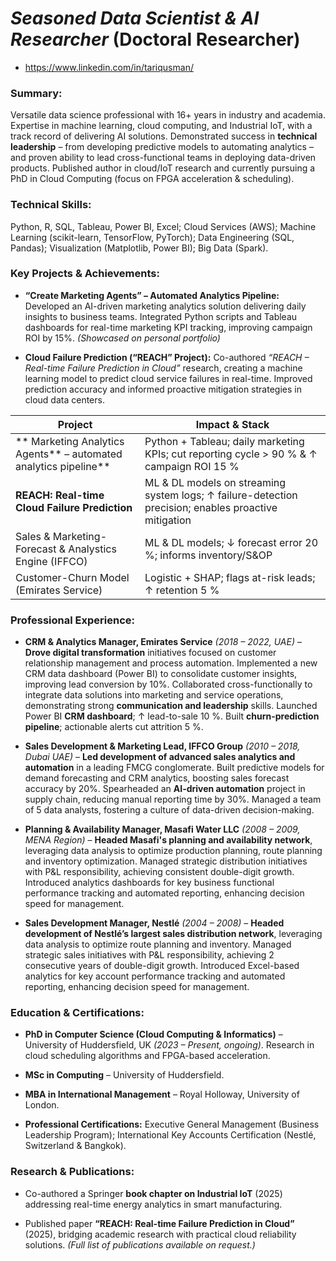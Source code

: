 # _Seasoned Data Scientist & AI Researcher_ (Doctoral Researcher) 
- https://www.linkedin.com/in/tariqusman/

### **Summary:** 
Versatile data science professional with 16+ years in industry and academia. Expertise in machine learning, cloud computing, and Industrial IoT, with a track record of delivering AI solutions. Demonstrated success in **technical leadership** – from developing predictive models to automating analytics – and proven ability to lead cross-functional teams in deploying data-driven products. Published author in cloud/IoT research and currently pursuing a PhD in Cloud Computing (focus on FPGA acceleration & scheduling).

### **Technical Skills:** 
Python, R, SQL, Tableau, Power BI, Excel; Cloud Services (AWS); Machine Learning (scikit-learn, TensorFlow, PyTorch); Data Engineering (SQL, Pandas); Visualization (Matplotlib, Power BI); Big Data (Spark).

### **Key Projects & Achievements:**

- **“Create Marketing Agents” – Automated Analytics Pipeline:** Developed an AI-driven marketing analytics solution delivering daily insights to business teams. Integrated Python scripts and Tableau dashboards for real-time marketing KPI tracking, improving campaign ROI by 15%. _(Showcased on personal portfolio)_
    
- **Cloud Failure Prediction (“REACH” Project):** Co-authored _“REACH – Real-time Failure Prediction in Cloud”_ research, creating a machine learning model to predict cloud service failures in real-time. Improved prediction accuracy and informed proactive mitigation strategies in cloud data centers.  

| Project                                                            | Impact & Stack                                                                                           
| --------------------------------------------------------------     | -------------------------------------------------------------------------------------------------------- 
| ** Marketing Analytics Agents** – automated analytics pipeline**   | Python + Tableau; daily marketing KPIs; cut reporting cycle > 90 % & ↑ campaign ROI 15 %                 
| **REACH: Real-time Cloud Failure Prediction**                      | ML & DL models on streaming system logs; ↑ failure-detection precision; enables proactive mitigation 
| Sales & Marketing-Forecast & Analystics Engine (IFFCO)             | ML & DL models; ↓ forecast error 20 %; informs inventory/S\&OP                                        
| Customer-Churn Model (Emirates Service)                            | Logistic + SHAP; flags at-risk leads; ↑ retention 5 %                                                    


### **Professional Experience:**
   
- **CRM & Analytics Manager, Emirates Service** _(2018 – 2022, UAE)_ – **Drove digital transformation** initiatives focused on customer relationship management and process automation. Implemented a new CRM data dashboard (Power BI) to consolidate customer insights, improving lead conversion by 10%. Collaborated cross-functionally to integrate data solutions into marketing and service operations, demonstrating strong **communication and leadership** skills. Launched Power BI **CRM dashboard**; ↑ lead-to-sale 10 %. Built **churn-prediction pipeline**; actionable alerts cut attrition 5 %.

- **Sales Development & Marketing Lead, IFFCO Group** _(2010 – 2018, Dubai UAE)_ – **Led development of advanced sales analytics and automation** in a leading FMCG conglomerate. Built predictive models for demand forecasting and CRM analytics, boosting sales forecast accuracy by 20%. Spearheaded an **AI-driven automation** project in supply chain, reducing manual reporting time by 30%. Managed a team of 5 data analysts, fostering a culture of data-driven decision-making.

- **Planning & Availability Manager, Masafi Water LLC** _(2008 – 2009, MENA Region)_ – **Headed Masafi's planning and availability network**, leveraging data analysis to optimize production planning, route planning and inventory optimization. Managed strategic distribution initiatives with P&L responsibility, achieving consistent double-digit growth. Introduced analytics dashboards for key business functional performance tracking and automated reporting, enhancing decision speed for management.     
    
- **Sales Development Manager, Nestlé** _(2004 – 2008)_ – **Headed development of Nestlé’s largest sales distribution network**, leveraging data analysis to optimize route planning and inventory. Managed strategic sales initiatives with P&L responsibility, achieving 2 consecutive years of double-digit growth. Introduced Excel-based analytics for key account performance tracking and automated reporting, enhancing decision speed for management.     

### **Education & Certifications:**

- **PhD in Computer Science (Cloud Computing & Informatics)** – University of Huddersfield, UK _(2023 – Present, ongoing)_. Research in cloud scheduling algorithms and FPGA-based acceleration.
    
- **MSc in Computing** – University of Huddersfield.

- **MBA in International Management** – Royal Holloway, University of London.
    
- **Professional Certifications:** Executive General Management (Business Leadership Program); International Key Accounts Certification (Nestlé, Switzerland & Bangkok).
    

### **Research & Publications:** 

- Co-authored a Springer **book chapter on Industrial IoT** (2025) addressing real-time energy analytics in smart manufacturing. 

- Published paper **“REACH: Real-time Failure Prediction in Cloud”** (2025), bridging academic research with practical cloud reliability solutions. _(Full list of publications available on request.)_
